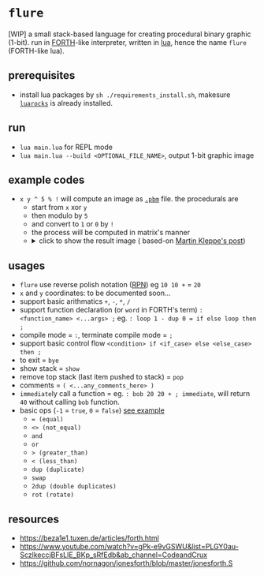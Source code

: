 # `flure`

[WIP] a small stack-based language for creating procedural binary graphic (1-bit). run in [FORTH](https://www.forth.com/forth/)-like interpreter, written in [lua](https://www.lua.org/), hence the name `flure` (FORTH-like lua).

## prerequisites
- install lua packages by `sh ./requirements_install.sh`, makesure [`luarocks`](https://luarocks.org/) is already installed. 

## run
- `lua main.lua` for REPL mode
- `lua main.lua --build <OPTIONAL_FILE_NAME>`, output 1-bit graphic image

## example codes
- `x y ^ 5 % !` will compute an image as [`.pbm`](https://oceancolor.gsfc.nasa.gov/staff/norman/seawifs_image_cookbook/faux_shuttle/pbm.html) file. the procedurals are
  - start from `x` xor `y` 
  - then modulo by `5` 
  - and convert to `1` or `0` by `!` 
  - the process will be computed in matrix's manner
  - <details><summary>click to show the result image ( based-on <a href="https://twitter.com/aemkei/status/1378106731386040322">Martin Kleppe's post</a>)</summary><img alt="00" src="example_img.png"></details>

## usages
- `flure` use reverse polish notation ([RPN](https://mathworld.wolfram.com/ReversePolishNotation.html)) eg `10 10 +` = `20`
- `x` and `y` coordinates: to be documented soon...
- support basic arithmatics `+`, `-`, `*`, `/`
- support function declaration (or `word` in FORTH's term) `: <function_name> <...args> ;` eg. `: loop 1 - dup 0 = if else loop then ;`
- compile mode = `:`, terminate compile mode = `;`
- support basic control flow `<condition> if <if_case> else <else_case> then ;`
- to exit = `bye`
- show stack = `show`
- remove top stack (last item pushed to stack) = `pop`
- comments = `( <...any_comments_here> )`
- `immediate`ly call a function = eg. `: bob 20 20 + ; immediate`, will return `40` without calling `bob` function.
- basic ops (`-1` = `true`, `0` = `false`) [see example](./docs/example.md)
  - `= (equal)`
  - `<> (not_equal)`
  - `and`
  - `or`
  - `> (greater_than)`
  - `< (less_than)`
  - `dup (duplicate)`
  - `swap`
  - `2dup (double duplicates)`
  - `rot (rotate)`


## resources
- https://beza1e1.tuxen.de/articles/forth.html
- https://www.youtube.com/watch?v=gPk-e9vGSWU&list=PLGY0au-SczlkeccjBFsLIE_BKp_sRfEdb&ab_channel=CodeandCrux
- https://github.com/nornagon/jonesforth/blob/master/jonesforth.S